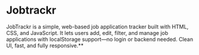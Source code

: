 # Jobtrackr
JobTrackr is a simple, web-based job application tracker built with HTML, CSS, and JavaScript. It lets users add, edit, filter, and manage job applications with localStorage support—no login or backend needed. Clean UI, fast, and fully responsive.**
